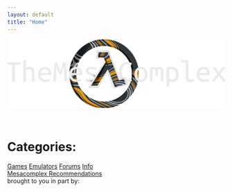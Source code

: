 ```yaml
---
layout: default
title: "Home"
---
```


<script type="text/javascript" src="js/splashtext.js"></script>
<script type="text/javascript" src="js/consolelog.js"></script>
<script type="text/javascript" src="js/particle.js"></script>
<link rel="stylesheet" href="particle.css">
<head>
<script type="text/javascript">
    window._mNHandle = window._mNHandle || {};
    window._mNHandle.queue = window._mNHandle.queue || [];
    medianet_versionId = "3121199";
</script>
<script src="https://contextual.media.net/dmedianet.js?cid=8CUI477C5" async="async"></script>
<script async src="https://pagead2.googlesyndication.com/pagead/js/adsbygoogle.js?client=ca-pub-1455382176703207"
     crossorigin="anonymous"></script>
</head>
<!-- Google Tag Manager -->
<script>(function(w,d,s,l,i){w[l]=w[l]||[];w[l].push({'gtm.start':
new Date().getTime(),event:'gtm.js'});var f=d.getElementsByTagName(s)[0],
j=d.createElement(s),dl=l!='dataLayer'?'&l='+l:'';j.async=true;j.src=
'https://www.googletagmanager.com/gtm.js?id='+i+dl;f.parentNode.insertBefore(j,f);
})(window,document,'script','dataLayer','GTM-WZ946DH');</script>
<!-- End Google Tag Manager -->
<script async src="https://pagead2.googlesyndication.com/pagead/js/adsbygoogle.js?client=ca-pub-1455382176703207"
     crossorigin="anonymous"></script>
<img alt="bannerlogo" src="images/bannerlogo.png" alt="bannerlogo" class="bannerlogo">
<br>
<p id="splash"></p>
<br>
<h1 class="text-center">Categories:</h1>
<a class="list" href="games">Games</a>
<a class="list" href="emulators">Emulators</a>
<a class="list" href="https://forum.mesacomplex.tk/">Forums</a>
<a class="list" href="info/about">Info</a>
<br>
<a class="recommend" href="recommend">Mesacomplex Recommendations</a>
<br>
<div id="514763859">
    <script type="text/javascript">
        try {
            window._mNHandle.queue.push(function (){
                window._mNDetails.loadTag("514763859", "728x90", "514763859");
            });
        }
        catch (error) {}
    </script>
</div>
<footer>
<a>brought to you in part by:</a>
<br>
<p id="sponsor"></p>
</footer>
<!-- Google Tag Manager (noscript) -->
<noscript><iframe src="https://www.googletagmanager.com/ns.html?id=GTM-WZ946DH"
height="0" width="0" style="display:none;visibility:hidden"></iframe></noscript>
<!-- End Google Tag Manager (noscript) -->
